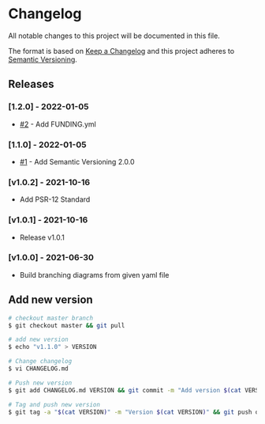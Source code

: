 # Changelog

All notable changes to this project will be documented in this file.

The format is based on [Keep a Changelog](http://keepachangelog.com/en/1.0.0/)
and this project adheres to [Semantic Versioning](http://semver.org/spec/v2.0.0.html).

## Releases

### [1.2.0] - 2022-01-05

* [#2](https://github.com/ixnode/php-vault/issues/2) - Add FUNDING.yml

### [1.1.0] - 2022-01-05

* [#1](https://github.com/ixnode/php-vault/issues/1) - Add Semantic Versioning 2.0.0

### [v1.0.2] - 2021-10-16

* Add PSR-12 Standard

### [v1.0.1] - 2021-10-16

* Release v1.0.1

### [v1.0.0] - 2021-06-30

* Build branching diagrams from given yaml file

## Add new version

```bash
# checkout master branch
$ git checkout master && git pull

# add new version
$ echo "v1.1.0" > VERSION

# Change changelog
$ vi CHANGELOG.md

# Push new version
$ git add CHANGELOG.md VERSION && git commit -m "Add version $(cat VERSION)" && git push

# Tag and push new version
$ git tag -a "$(cat VERSION)" -m "Version $(cat VERSION)" && git push origin "$(cat VERSION)"
```
